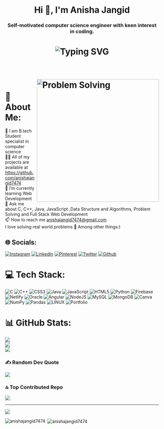 <h1 align="center">Hi 👋, I'm Anisha Jangid</h1>
<h3 align="center">Self-motivated computer science engineer with keen interest in coding.</h3>
<h1 align="center"><img src="https://readme-typing-svg.herokuapp.com?font=Fira+Code&size=22&duration=4000&pause=100&color=CBF5F7&width=435&lines=Welcome+here+...;+Hope+you+will+Enjoy!" alt="Typing SVG" /><h1/>
<br>
<img align="right" alt="Problem Solving" width ="400" src="https://mir-s3-cdn-cf.behance.net/project_modules/disp/601014116770475.6068beff4640a.gif">


# 💫 About Me:
🔭  I am B.tech Student specialist in computer science<br>👨‍💻 All of my projects are available at https://github.com/anishajangid7474<br>🌱 I’m currently learning Web Development <br>💬 Ask me about C, C++, Java, JavaScript ,Data Structure and Algorithms, Problem Solving and Full Stack Web Development<br>📫 How to reach me anishajangid7474@gmail.com<br>I love solving real world problems 🔭 Among other things:)


## 🌐 Socials:
[![Instagram](https://img.shields.io/badge/Instagram-%23E4405F.svg?logo=Instagram&logoColor=white)](https://instagram.com/https://instagram.com/why__aj__?igshid=NGExMmI2YTkyZg==) [![LinkedIn](https://img.shields.io/badge/LinkedIn-%230077B5.svg?logo=linkedin&logoColor=white)](https://linkedin.com/in/https://www.linkedin.com/in/anisha-jangid-2563781ba/) [![Pinterest](https://img.shields.io/badge/Pinterest-%23E60023.svg?logo=Pinterest&logoColor=white)](https://pinterest.com/https://pin.it/Xn5DaV4) [![Twitter](https://img.shields.io/badge/Twitter-%231DA1F2.svg?logo=Twitter&logoColor=white)](https://twitter.com/https://twitter.com/anisha__jangid?t=1L1WxnhTKxYsAPlYFgdx8Q&s=08) [![Github](https://img.shields.io/badge/Github-black?logo=Github&logoColor=white&color=black&backGroundColor=black)](https://github.com/anishajangid7474)

# 💻 Tech Stack:
![C](https://img.shields.io/badge/c-%2300599C.svg?style=for-the-badge&logo=c&logoColor=white) ![C++](https://img.shields.io/badge/c++-%2300599C.svg?style=for-the-badge&logo=c%2B%2B&logoColor=white) ![CSS3](https://img.shields.io/badge/css3-%231572B6.svg?style=for-the-badge&logo=css3&logoColor=white) ![Java](https://img.shields.io/badge/java-%23ED8B00.svg?style=for-the-badge&logo=java&logoColor=white) ![JavaScript](https://img.shields.io/badge/javascript-%23323330.svg?style=for-the-badge&logo=javascript&logoColor=%23F7DF1E) ![HTML5](https://img.shields.io/badge/html5-%23E34F26.svg?style=for-the-badge&logo=html5&logoColor=white) ![Python](https://img.shields.io/badge/python-3670A0?style=for-the-badge&logo=python&logoColor=ffdd54) ![Firebase](https://img.shields.io/badge/firebase-%23039BE5.svg?style=for-the-badge&logo=firebase) ![Netlify](https://img.shields.io/badge/netlify-%23000000.svg?style=for-the-badge&logo=netlify&logoColor=#00C7B7) ![Oracle](https://img.shields.io/badge/Oracle-F80000?style=for-the-badge&logo=oracle&logoColor=white) ![Angular](https://img.shields.io/badge/angular-%23DD0031.svg?style=for-the-badge&logo=angular&logoColor=white) ![NodeJS](https://img.shields.io/badge/node.js-6DA55F?style=for-the-badge&logo=node.js&logoColor=white) ![MySQL](https://img.shields.io/badge/mysql-%2300f.svg?style=for-the-badge&logo=mysql&logoColor=white) ![MongoDB](https://img.shields.io/badge/MongoDB-%234ea94b.svg?style=for-the-badge&logo=mongodb&logoColor=white) ![Canva](https://img.shields.io/badge/Canva-%2300C4CC.svg?style=for-the-badge&logo=Canva&logoColor=white) ![NumPy](https://img.shields.io/badge/numpy-%23013243.svg?style=for-the-badge&logo=numpy&logoColor=white) ![Pandas](https://img.shields.io/badge/pandas-%23150458.svg?style=for-the-badge&logo=pandas&logoColor=white) ![LINUX](https://img.shields.io/badge/Linux-FCC624?style=for-the-badge&logo=linux&logoColor=black) ![Portfolio](https://img.shields.io/badge/Portfolio-%23000000.svg?style=for-the-badge&logo=firefox&logoColor=#FF7139)
# 📊 GitHub Stats:
![](https://github-readme-stats.vercel.app/api?username=anishajangid7474&theme=dark&hide_border=false&include_all_commits=false&count_private=false)<br/>
![](https://github-readme-streak-stats.herokuapp.com/?user=anishajangid7474&theme=dark&hide_border=false)<br/>
![](https://github-readme-stats.vercel.app/api/top-langs/?username=anishajangid7474&theme=dark&hide_border=false&include_all_commits=false&count_private=false&layout=compact)

### ✍️ Random Dev Quote
![](https://quotes-github-readme.vercel.app/api?type=horizontal&theme=radical)

### 🔝 Top Contributed Repo
![](https://github-contributor-stats.vercel.app/api?username=anishajangid7474&limit=5&theme=dark&combine_all_yearly_contributions=true)

---
[![](https://visitcount.itsvg.in/api?id=anishajangid7474&icon=0&color=0)](https://visitcount.itsvg.in)

<!-- Proudly created with GPRM ( https://gprm.itsvg.in ) -->
<p><img align="left" src="https://github-readme-stats.vercel.app/api/top-langs?username=anishajangid7474&show_icons=true&locale=en&layout=compact" alt="anishajangid7474" /></p>

<p>&nbsp;<img align="center" src="https://github-readme-stats.vercel.app/api?username=anishajangid7474&show_icons=true&locale=en" alt="anishajangid7474" /></p>
